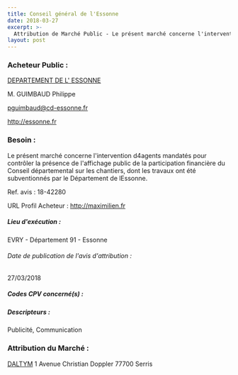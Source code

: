 ```yaml
---
title: Conseil général de l'Essonne
date: 2018-03-27
excerpt: >-
  Attribution de Marché Public - Le présent marché concerne l'intervention d4agents mandatés pour contrôler la présence de l'affichage public de la participation financière du Conseil départemental sur les chantiers, dont l
layout: post
---
```


### Acheteur Public : 
<a href="/acheteur-137/siren-229102280"> DEPARTEMENT DE L' ESSONNE</a><br/>

M. GUIMBAUD Philippe

pguimbaud@cd-essonne.fr


http://essonne.fr
### Besoin :

Le présent marché concerne l'intervention d4agents mandatés pour contrôler la présence de l'affichage public de la participation financière du Conseil départemental sur les chantiers, dont les travaux ont été subventionnés par le Département de lEssonne.

Ref. avis : 18-42280

URL Profil Acheteur : http://maximilien.fr

##### Lieu d'exécution :

EVRY - Département 91 - Essonne

###### Date de publication de l'avis d'attribution : 
27/03/2018

##### Codes CPV concerné(s) :

##### Descripteurs :
Publicité, Communication <br/>

### Attribution du Marché :
<a href="/entreprise-580/siren-830023362"> DALTYM</a>    1 Avenue Christian Doppler 77700 Serris <br/>
